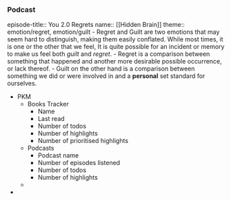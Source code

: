 ### Podcast
episode-title:: You 2.0 Regrets
name:: [[Hidden Brain]]
theme:: emotion/regret, emotion/guilt
	- Regret and Guilt are two emotions that may seem hard to distinguish, making them easily conflated. While most times, it is one or the other that we feel, It is quite possible for an incident or memory to make us feel both *guilt* and *regret*.
	- Regret is a comparison between something that happened and another more desirable possible occurrence, or lack thereof.
	- Guilt on the other hand is a comparison between something we did or were involved in and a **personal** set standard for ourselves.
- PKM
	- Books Tracker
		- Name
		- Last read
		- Number of todos
		- Number of highlights
		- Number of prioritised highlights
	- Podcasts
		- Podcast name
		- Number of episodes listened
		- Number of todos
		- Number of highlights
	-
-